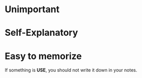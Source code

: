 # Unimportant
# Self-Explanatory
# Easy to memorize

If something is **USE**, you should not write it down in your notes.
